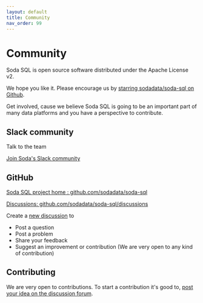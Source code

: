 ```yaml
---
layout: default
title: Community
nav_order: 99
---
```


# Community

Soda SQL is open source software distributed under the Apache License v2.

We hope you like it.  Please encourage us by [starring sodadata/soda-sql on Github](https://github.com/sodadata/soda-sql).

Get involved, cause we believe Soda SQL is going to be an important part
of many data platforms and you have a perspective to contribute.

## Slack community

Talk to the team

[Join Soda's Slack community](https://join.slack.com/t/soda-community/shared_invite/zt-m77gajo1-nXJF7JtbbRht2zwaiLb9pg)

## GitHub

[Soda SQL project home : github.com/sodadata/soda-sql](https://github.com/sodadata/soda-sql/)

[Discussions: github.com/sodadata/soda-sql/discussions](https://github.com/sodadata/soda-sql/discussions)

Create a [new discussion](https://github.com/sodadata/soda-sql/discussions) to
* Post a question
* Post a problem
* Share your feedback
* Suggest an improvement or contribution (We are very open to any kind of contribution)

## Contributing

We are very open to contributions.  To start a contribution it's good to, [post your idea
on the discussion forum](https://github.com/sodadata/soda-sql/discussions).
